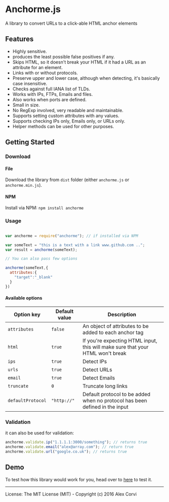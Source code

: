 # Anchorme.js

A library to convert URLs to a click-able HTML anchor elements

## Features

*   Highly sensitive.
*   produces the least possible false positives if any.
*   Skips HTML, so it doesn't break your HTML if it had a URL as an attribute for an element.
*   Links with or without protocols.
*   Preserve upper and lower case, although when detecting, it's basically case insensitive.
*   Checks against full IANA list of TLDs.
*   Works with IPs, FTPs, Emails and files.
*   Also works when ports are defined.
*   Small in size.
*   No RegExp involved, very readable and maintainable.
*   Supports setting custom attributes with any values.
*   Supports checking IPs only, Emails only, or URLs only.
*   Helper methods can be used for other purposes.

## Getting Started

### Download

#### File

Download the library from `dist` folder (either `anchorme.js` or `anchorme.min.js`).

#### NPM

Install via NPM: `npm install anchorme`

### Usage

```javascript

var anchorme = require("anchorme"); // if installed via NPM

var someText = "this is a text with a link www.github.com ..";
var result = anchorme(someText);

// You can also pass few options

anchorme(someText,{
  attributes:{
    "target":"_blank"
  }
})

```

#### Available options

Option key | Default value | Description
--- | --- | ---
`attributes` | `false` | An object of attributes to be added to each anchor tag
`html` | `true` | If you're expecting HTML input, this will make sure that your HTML won't break
`ips` | `true` | Detect IPs
`urls` | `true` | Detect URLs
`email` | `true` | Detect Emails
`truncate` | `0` | Truncate long links
`defaultProtocol` | `"http://"` | Default protocol to be added when no protocol has been defined in the input


### Validation

it can also be used for validation:

```javascript
anchorme.validate.ip("1.1.1.1:3000/something"); // returns true
anchorme.validate.email("alex@array.com"); // return true
anchorme.validate.url("google.co.uk"); // returns true
```


## Demo

To test how this library would work for you, head over to [here](http://alexcorvi.github.io/anchorme.js/) to test it.

* * *

License: The MIT License (MIT) - Copyright (c) 2016 Alex Corvi
